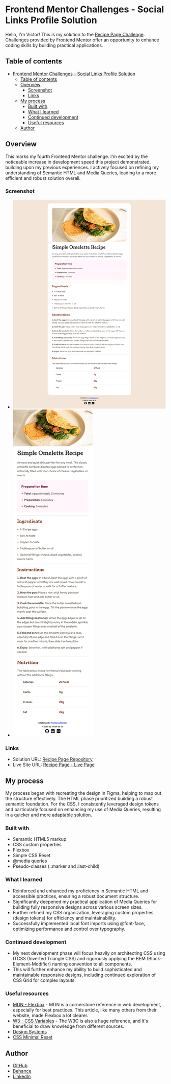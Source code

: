 # Frontend Mentor Challenges - Social Links Profile Solution

Hello, I'm Victor!
This is my solution to the [Recipe Page Challenge](https://www.frontendmentor.io/challenges/recipe-page-KiTsR8QQKm). Challenges provided by Frontend Mentor offer an opportunity to enhance coding skills by building practical applications. 

## Table of contents

- [Frontend Mentor Challenges - Social Links Profile Solution](#frontend-mentor-challenges---social-links-profile-solution)
  - [Table of contents](#table-of-contents)
  - [Overview](#overview)
    - [Screenshot](#screenshot)
    - [Links](#links)
  - [My process](#my-process)
    - [Built with](#built-with)
    - [What I learned](#what-i-learned)
    - [Continued development](#continued-development)
    - [Useful resources](#useful-resources)
  - [Author](#author)

## Overview

This marks my fourth Frontend Mentor challenge. I'm excited by the noticeable increase in development speed this project demonstrated, building upon my previous experiences. I actively focused on refining my understanding of Semantic HTML and Media Queries, leading to a more efficient and robust solution overall.

### Screenshot

* ![Desktop screenshot](./screenshots-solutions/desktop-solution.png)
* ![Mobile screeshot](./screenshots-solutions/mobile-solution.png)

### Links

- Solution URL: [Recipe Page Repository](https://github.com/victorudesa/frontend-mentor-challenges/tree/main/04-recipe-page)
- Live Site URL: [Recipe Page - Live Page](https://victorudesa.github.io/frontend-mentor-challenges/04-recipe-page/)

## My process

My process began with recreating the design in Figma, helping to map out the structure effectively. The HTML phase prioritized building a robust semantic foundation. For the CSS, I consistently leveraged design tokens and particularly focused on enhancing my use of Media Queries, resulting in a quicker and more adaptable solution.

### Built with

- Semantic HTML5 markup
- CSS custom properties
- Flexbox
- Simple CSS Reset
- @media queries
- Pseudo-classes (::marker and :last-child)

### What I learned

* Reinforced and enhanced my proficiency in Semantic HTML and accessible practices, ensuring a robust document structure.
* Significantly deepened my practical application of Media Queries for building fully responsive designs across various screen sizes.
* Further refined my CSS organization, leveraging custom properties (design tokens) for efficiency and maintainability.
* Successfully implemented local font imports using @font-face, optimizing performance and control over typography.

### Continued development

* My next development phase will focus heavily on architecting CSS using ITCSS (Inverted Triangle CSS) and rigorously applying the BEM (Block-Element-Modifier) naming convention to all components.
* This will further enhance my ability to build sophisticated and maintainable responsive designs, including continued exploration of CSS Grid for complex layouts.

### Useful resources

- [MDN - Flexbox](https://developer.mozilla.org/en-US/docs/Learn_web_development/Core/CSS_layout/Flexbox) - MDN is a cornerstone reference in web development, especially for best practices. This article, like many others from their website, made Flexbox a lot clearer.
- [W3 - CSS Variables](https://www.w3schools.com/css/css3_variables.asp) - The W3C is also a huge reference, and it's beneficial to draw knowledge from different sources.
- [Design Systems](https://www.designsystems.com/)
- [CSS Minimal Reset](https://www.digitalocean.com/community/tutorials/css-minimal-css-reset)

## Author

- [GitHub](https://github.com/victorudesa)
- [Behance](https://www.behance.net/victorurdesa)
- [LinkedIn](https://www.linkedin.com/in/victorudesa/)